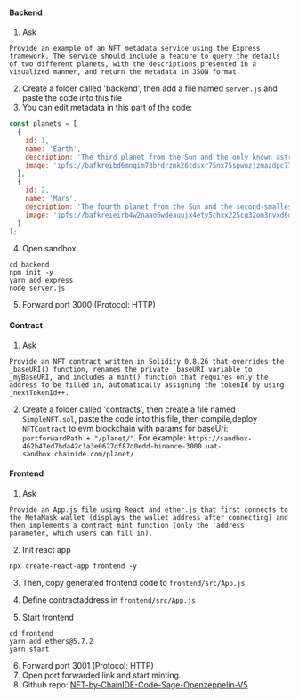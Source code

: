 #### Backend

1. Ask

`
Provide an example of an NFT metadata service using the Express framework. The service should include a feature to query the details of two different planets, with the descriptions presented in a visualized manner, and return the metadata in JSON format.
`

2. Create a folder called 'backend', then add a file named `server.js` and paste the code into this file
3. You can edit metadata in this part of the code:

```js
const planets = [
  {
    id: 1,
    name: 'Earth',
    description: 'The third planet from the Sun and the only known astronomical object known to harbor life.',
    image: 'ipfs://bafkreibd6mnqim73brdrzmk26tdsxr75nx75spwuzjzmazdpc77ckuxxym'
  },
  {
    id: 2,
    name: 'Mars',
    description: 'The fourth planet from the Sun and the second-smallest planet in the Solar System.',
    image: 'ipfs://bafkreieirb4w2naao6wdeauujx4ety5chxx225cg32om3nvxd6qki6xdyu'
  }
];
```

4. Open sandbox

```
cd backend
npm init -y
yarn add express
node server.js
```

5. Forward port 3000 (Protocol: HTTP)

#### Contract

1. Ask

`
Provide an NFT contract written in Solidity 0.8.26 that overrides the _baseURI() function, renames the private _baseURI variable to _myBaseURI, and includes a mint() function that requires only the address to be filled in, automatically assigning the tokenId by using _nextTokenId++.
`

2. Create a folder called 'contracts', then create a file named `SimpleNFT.sol`, paste the code into this file, then compile,deploy `NFTContract` to evm blockchain with params for baseUri: `portforwardPath + "/planet/"`. For example: `https://sandbox-462b47ed7bda42c1a3e0627df87d0edd-binance-3000.uat-sandbox.chainide.com/planet/`

#### Frontend

1. Ask

`
Provide an App.js file using React and ether.js that first connects to the MetaMask wallet (displays the wallet address after connecting) and then implements a contract mint function (only the 'address' parameter, which users can fill in).
`

2. Init react app

```
npx create-react-app frontend -y
```

3. Then, copy generated frontend code to `frontend/src/App.js`
4. Define contractaddress in `frontend/src/App.js`

5. Start frontend

```
cd frontend
yarn add ethers@5.7.2
yarn start
```

6. Forward port 3001 (Protocol: HTTP)
7. Open port forwarded link and start minting.
8. Github repo: [NFT-by-ChainIDE-Code-Sage-Openzeppelin-V5](https://github.com/wufengtao1/NFT-by-ChainIDE-Code-Sage-Openzeppelin-V5-)
